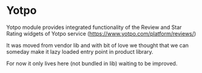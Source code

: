 # Yotpo

Yotpo module provides integrated functionality of the Review and Star Rating widgets of Yotpo service (https://www.yotpo.com/platform/reviews/)

It was moved from vendor lib and with bit of love we thought that we can someday make it lazy loaded entry point in product library.

For now it only lives here (not bundled in lib) waiting to be improved.
